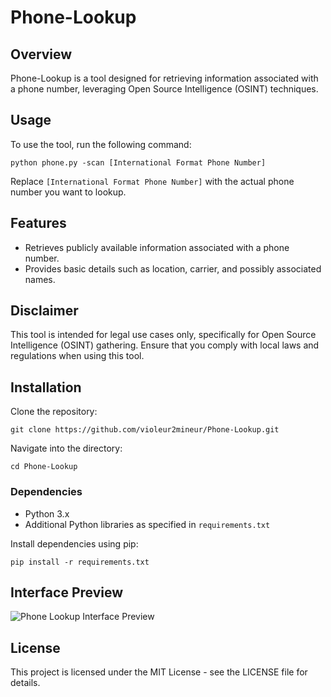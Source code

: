 
<body>
  <h1>Phone-Lookup</h1>
  
  <h2>Overview</h2>
  <p>Phone-Lookup is a tool designed for retrieving information associated with a phone number, leveraging Open Source Intelligence (OSINT) techniques.</p>

  <h2>Usage</h2>
  <p>To use the tool, run the following command:</p>
  <pre><code>python phone.py -scan [International Format Phone Number]</code></pre>
  <p>Replace <code>[International Format Phone Number]</code> with the actual phone number you want to lookup.</p>

  <h2>Features</h2>
  <ul>
    <li>Retrieves publicly available information associated with a phone number.</li>
    <li>Provides basic details such as location, carrier, and possibly associated names.</li>
  </ul>

  <h2>Disclaimer</h2>
  <p>This tool is intended for legal use cases only, specifically for Open Source Intelligence (OSINT) gathering. Ensure that you comply with local laws and regulations when using this tool.</p>

  <h2>Installation</h2>
  <p>Clone the repository:</p>
  <pre><code>git clone https://github.com/violeur2mineur/Phone-Lookup.git</code></pre>
  <p>Navigate into the directory:</p>
  <pre><code>cd Phone-Lookup</code></pre>

  <h3>Dependencies</h3>
  <ul>
    <li>Python 3.x</li>
    <li>Additional Python libraries as specified in <code>requirements.txt</code></li>
  </ul>
  <p>Install dependencies using pip:</p>
  <pre><code>pip install -r requirements.txt</code></pre>

  <h2>Interface Preview</h2>
  <img src="https://github.com/violeur2mineur/Phone-Lookup/assets/174254352/f51cc158-6b2f-4baf-916d-155b9fed9e5c" alt="Phone Lookup Interface Preview">

  <h2>License</h2>
  <p>This project is licensed under the MIT License - see the LICENSE file for details.</p>
</body>
</html>
